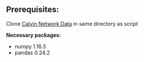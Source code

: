 ## Prerequisites:

Clone [Calvin Network Data](https://github.com/ucd-cws/calvin-network-data/) in same directory as script

__Necessary packages:__
- numpy 1.16.3
- pandas 0.24.2
